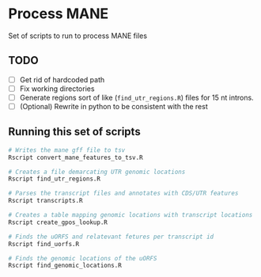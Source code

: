 # Process MANE

Set of scripts to run to process MANE files

## TODO

- [ ] Get rid of hardcoded path
- [ ] Fix working directories
- [ ] Generate regions sort of like (`find_utr_regions.R`) files for 15 nt introns.
- [ ] (Optional) Rewrite in python to be consistent with the rest

## Running this set of scripts

```bash
# Writes the mane gff file to tsv
Rscript convert_mane_features_to_tsv.R

# Creates a file demarcating UTR genomic locations
Rscript find_utr_regions.R

# Parses the transcript files and annotates with CDS/UTR features
Rscript transcripts.R

# Creates a table mapping genomic locations with transcript locations
Rscript create_gpos_lookup.R

# Finds the uORFS and relatevant fetures per transcript id
Rscript find_uorfs.R

# Finds the genomic locations of the uORFS
Rscript find_genomic_locations.R
```
